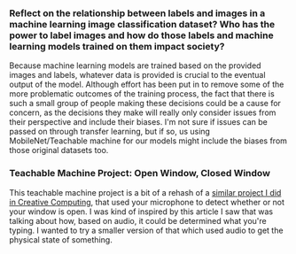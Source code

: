 ### Reflect on the relationship between labels and images in a machine learning image classification dataset? Who has the power to label images and how do those labels and machine learning models trained on them impact society?

Because machine learning models are trained based on the provided images and labels, whatever data is provided is crucial to the eventual output of the model. Although effort has been put in to remove some of the more problematic outcomes of the training process, the fact that there is such a small group of people making these decisions could be a cause for concern, as the decisions they make will really only consider issues from their perspective and include their biases. I'm not sure if issues can be passed on through transfer learning, but if so, us using MobileNet/Teachable machine for our models might include the biases from those original datasets too.

### Teachable Machine Project: Open Window, Closed Window

This teachable machine project is a bit of a rehash of a [similar project I did in Creative Computing](https://itp.nyu.edu/classes/cc-f20-2/window-status/), that used your microphone to detect whether or not your window is open. I was kind of inspired by this article I saw that was talking about how, based on audio, it could be determined what you're typing. I wanted to try a smaller version of that which used audio to get the physical state of something. 
